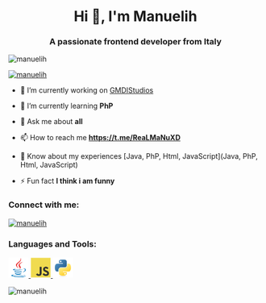 <h1 align="center">Hi 👋, I'm Manuelih</h1>
<h3 align="center">A passionate frontend developer from Italy</h3>

<p align="left"> <img src="https://komarev.com/ghpvc/?username=manuelih&label=Profile%20views&color=0e75b6&style=flat" alt="manuelih" /> </p>

<p align="left"> <a href="https://github.com/ryo-ma/github-profile-trophy"><img src="https://github-profile-trophy.vercel.app/?username=manuelih" alt="manuelih" /></a> </p>

- 🔭 I’m currently working on [GMDIStudios](https://t.me/gmdidevelopment)

- 🌱 I’m currently learning **PhP**

- 💬 Ask me about **all**

- 📫 How to reach me **https://t.me/ReaLMaNuXD**

- 📄 Know about my experiences [Java, PhP, Html, JavaScript](Java, PhP, Html, JavaScript)

- ⚡ Fun fact **I think i am funny**

<h3 align="left">Connect with me:</h3>
<p align="left">
<a href="https://dev.to/manuelih" target="blank"><img align="center" src="https://raw.githubusercontent.com/rahuldkjain/github-profile-readme-generator/master/src/images/icons/Social/devto.svg" alt="manuelih" height="30" width="40" /></a>
</p>

<h3 align="left">Languages and Tools:</h3>
<p align="left"> <a href="https://www.java.com" target="_blank" rel="noreferrer"> <img src="https://raw.githubusercontent.com/devicons/devicon/master/icons/java/java-original.svg" alt="java" width="40" height="40"/> </a> <a href="https://developer.mozilla.org/en-US/docs/Web/JavaScript" target="_blank" rel="noreferrer"> <img src="https://raw.githubusercontent.com/devicons/devicon/master/icons/javascript/javascript-original.svg" alt="javascript" width="40" height="40"/> </a> <a href="https://www.python.org" target="_blank" rel="noreferrer"> <img src="https://raw.githubusercontent.com/devicons/devicon/master/icons/python/python-original.svg" alt="python" width="40" height="40"/> </a> </p>

<p><img align="center" src="https://github-readme-stats.vercel.app/api/top-langs?username=manuelih&show_icons=true&locale=en&layout=compact" alt="manuelih" /></p>
